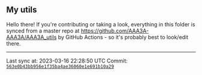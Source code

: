 ## My utils

Hello there! If you're contributing or taking a look, everything in this folder
is synced from a master repo at https://github.com/AAA3A-AAA3A/AAA3A_utils by GitHub Actions -
so it's probably best to look/edit there.

---

Last sync at: 2023-03-16 22:28:50 UTC
Commit: [`563e0b43bb956e1f35ba4ae36060e1e691b10a29`](https://github.com/AAA3A-AAA3A/AAA3A_utils/commit/563e0b43bb956e1f35ba4ae36060e1e691b10a29)
